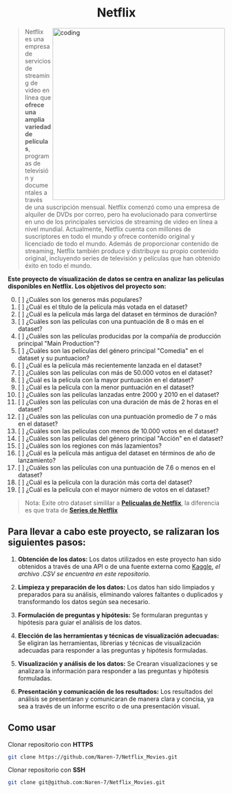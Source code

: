 <h1 align="center">Netflix</h1> 
<img align="right" alt="coding" width="400" src="https://wallpapers.com/images/high/netflix-aesthetic-popcorn-z16yswlqxnwom6wk.webp">


> Netflix es una empresa de servicios de streaming de video en línea que **ofrece una amplia variedad de películas**, programas de televisión y documentales a través de una suscripción mensual. Netflix comenzó como una empresa de alquiler de DVDs por correo, pero ha evolucionado para convertirse en uno de los principales servicios de streaming de video en línea a nivel mundial. Actualmente, Netflix cuenta con millones de suscriptores en todo el mundo y ofrece contenido original y licenciado de todo el mundo. Además de proporcionar contenido de streaming, Netflix también produce y distribuye su propio contenido original, incluyendo series de televisión y películas que han obtenido éxito en todo el mundo.

**Este proyecto de visualización de datos se centra en analizar las películas disponibles en Netflix. Los objetivos del proyecto son:**

0. [ ] ¿Cuáles son los generos más populares?
1. [ ] ¿Cuál es el título de la película más votada en el dataset?
3. [ ] ¿Cuál es la película más larga del dataset en términos de duración?
4. [ ] ¿Cuáles son las películas con una puntuación de 8 o más en el dataset?
5. [ ] ¿Cuáles son las películas producidas por la compañía de producción principal "Main Production"?
6. [ ] ¿Cuáles son las películas del género principal "Comedia" en el dataset y su puntuacion?
7. [ ] ¿Cuál es la película más recientemente lanzada en el dataset?
8. [ ] ¿Cuáles son las películas con más de 50.000 votos en el dataset?
9. [ ] ¿Cuál es la película con la mayor puntuación en el dataset?
10. [ ] ¿Cuál es la película con la menor puntuación en el dataset?
11. [ ] ¿Cuáles son las películas lanzadas entre 2000 y 2010 en el dataset?
12. [ ] ¿Cuáles son las películas con una duración de más de 2 horas en el dataset?
13. [ ] ¿Cuáles son las películas con una puntuación promedio de 7 o más en el dataset?
14. [ ] ¿Cuáles son las películas con menos de 10.000 votos en el dataset?
15. [ ] ¿Cuáles son las películas del género principal "Acción" en el dataset?
16. [ ] ¿Cuáles son los regiones con más lazamientos?
17. [ ] ¿Cuál es la película más antigua del dataset en términos de año de lanzamiento?
18. [ ] ¿Cuáles son las películas con una puntuación de 7.6 o menos en el dataset?
19. [ ] ¿Cuál es la película con la duración más corta del dataset?
20. [ ] ¿Cuál es la película con el mayor número de votos en el dataset?

> Nota: Exite otro dataset simililar a [**Pelicualas de Netflix**](https://github.com/Naren-7/Netflix_Movies/blob/main/Data_Netflix/Best%20Movies%20Netflix.csv),  la diferencia es que trata de  [**Series de Netflix**](https://github.com/Naren-7/Netflix_Movies/blob/main/Data_Netflix/Best%20Shows%20Netflix.csv)

## Para llevar a cabo este proyecto, se ralizaran los siguientes pasos:

1. **Obtención de los datos:** Los datos utilizados en este proyecto han sido obtenidos a través de una API o de una fuente externa como [Kaggle](https://www.kaggle.com/datasets/thedevastator/the-ultimate-netflix-tv-shows-and-movies-dataset), _el archivo .CSV se encuentra en este repositorio._

2. **Limpieza y preparación de los datos:** Los datos han sido limpiados y preparados para su análisis, eliminando valores faltantes o duplicados y transformando los datos según sea necesario.

3. **Formulación de preguntas y hipótesis:** Se formularan preguntas y hipótesis para guiar el análisis de los datos.

4. **Elección de las herramientas y técnicas de visualización adecuadas:** Se eligiran las herramientas, librerias y técnicas de visualización adecuadas para responder a las preguntas y hipótesis formuladas.

5. **Visualización y análisis de los datos:** Se Crearan visualizaciones y se  analizara la información para responder a las preguntas y hipótesis formuladas.

6. **Presentación y comunicación de los resultados:** Los resultados del análisis se  presentaran y comunicaran de manera clara y concisa, ya sea a través de un informe escrito o de una presentación visual.

## Como usar 

Clonar repositorio con **HTTPS**
```bash
git clone https://github.com/Naren-7/Netflix_Movies.git
```

Clonar repositorio con **SSH**
```bash
git clone git@github.com:Naren-7/Netflix_Movies.git
```

